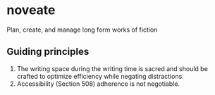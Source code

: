 # noveate
Plan, create, and manage long form works of fiction

## Guiding principles

1. The writing space during the writing time is sacred and should be crafted to optimize efficiency while negating distractions.
2. Accessibility (Section 508) adherence is not negotiable.

